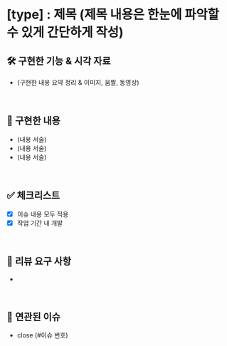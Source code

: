 # [type] : 제목 (제목 내용은 한눈에 파악할 수 있게 간단하게 작성)

## 🛠️ 구현한 기능 & 시각 자료
- (구현한 내용 요약 정리 & 이미지, 움짤, 동영상)


<br>

## 📝 구현한 내용
- (내용 서술)
- (내용 서술)
- (내용 서술)

<br>

## ✅ 체크리스트
- [x] 이슈 내용 모두 적용
- [x] 작업 기간 내 개발

<br>


## 💬 리뷰 요구 사항
- 


<br>



## 🔗 연관된 이슈
- close (#이슈 번호)

<br>
<br>
